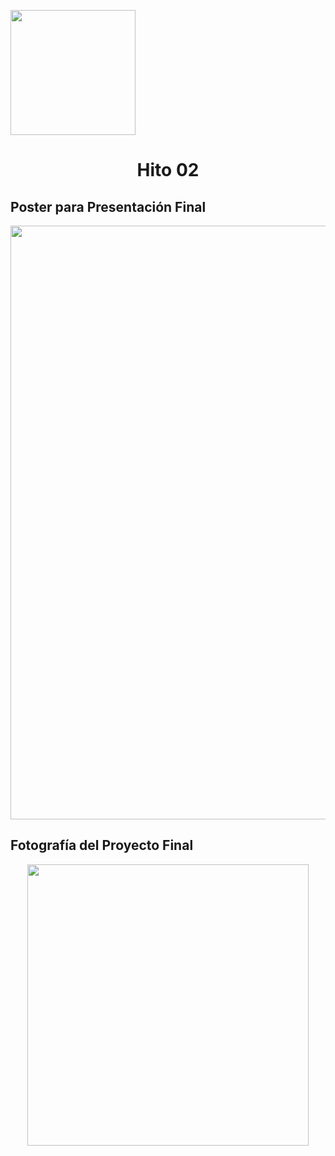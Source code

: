 <p align="left">
  <img src="https://semanadelcannabis.cayetano.edu.pe/assets/img/logo-upch.png" width="200">
  <h1 align="center">Hito 02</h1>
</p>

## Poster para Presentación Final

<p align="center">
  <img src="https://github.com/Paradoxeado/prototypeProject/blob/main/Im%C3%A1genes/H02Imagen01.png" width="950" style="margin: auto;">
</p>

## Fotografía del Proyecto Final

<p align="center">
  <img src="https://github.com/Paradoxeado/prototypeProject/blob/main/Im%C3%A1genes/H02Imagen02.jpg" width="450" style="margin: auto;">
</p>
